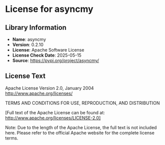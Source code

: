 # License for asyncmy

## Library Information
- **Name**: asyncmy
- **Version**: 0.2.10
- **License**: Apache Software License
- **License Check Date**: 2025-05-15
- **Source**: https://pypi.org/project/asyncmy/

## License Text
Apache License
Version 2.0, January 2004
http://www.apache.org/licenses/

TERMS AND CONDITIONS FOR USE, REPRODUCTION, AND DISTRIBUTION

[Full text of the Apache License can be found at: http://www.apache.org/licenses/LICENSE-2.0]

Note: Due to the length of the Apache License, the full text is not included here. Please refer to the official Apache website for the complete license terms.
